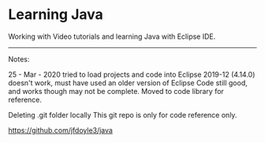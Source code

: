 # Learning Java

Working with Video tutorials and learning Java with Eclipse IDE.

------

Notes:

25 - Mar - 2020
tried to load projects and code into Eclipse 2019-12 (4.14.0)
doesn't work, must have used an older version of Eclipse
Code still good, and works though may not be complete.
Moved to code library for reference.

Deleting .git folder locally
This git repo is only for code reference only.

https://github.com/jfdoyle3/java
